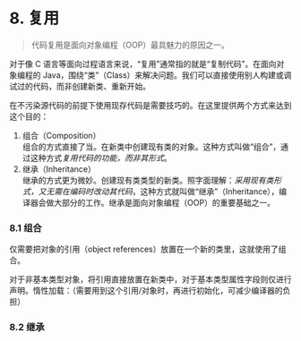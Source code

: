 # 8. 复用
> 代码复用是面向对象编程（OOP）最具魅力的原因之一。

对于像 C 语言等面向过程语言来说，“复用”通常指的就是“复制代码”。在面向对象编程的 Java，围绕“类”（Class）来解决问题。我们可以直接使用别人构建或调试过的代码，而非创建新类、重新开始。

在不污染源代码的前提下使用现存代码是需要技巧的。在这里提供两个方式来达到这个目的：
1. 组合（Composition）<br>
组合的方式直接了当。在新类中创建现有类的对象。这种方式叫做“组合”，通过这种方式*复用代码的功能，而非其形式*。
2. 继承（Inheritance）<br>
继承的方式更为微妙。创建现有类类型的新类。照字面理解：*采用现有类形式，又无需在编码时改动其代码*，这种方式就叫做“继承”（Inheritance），编译器会做大部分的工作。继承是面向对象编程（OOP）的重要基础之一。

### 8.1 组合
仅需要把对象的引用（object references）放置在一个新的类里，这就使用了组合。

对于非基本类型对象，将引用直接放置在新类中，对于基本类型属性字段则仅进行声明。惰性加载：（需要用到这个引用/对象时，再进行初始化，可减少编译器的负担）


### 8.2 继承







